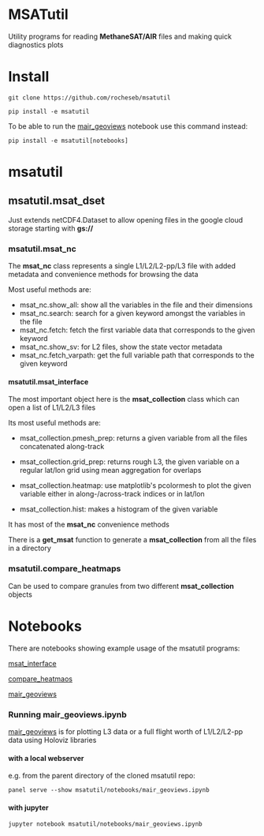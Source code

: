# MSATutil

Utility programs for reading **MethaneSAT/AIR** files and making quick diagnostics plots

# Install

`git clone https://github.com/rocheseb/msatutil`

`pip install -e msatutil`

To be able to run the [mair_geoviews](notebooks/mair_geoviews.ipynb) notebook use this command instead:

`pip install -e msatutil[notebooks]`

# msatutil

## msatutil.msat_dset

Just extends netCDF4.Dataset to allow opening files in the google cloud storage starting with **gs://**

### msatutil.msat_nc

The **msat_nc** class represents a single L1/L2/L2-pp/L3 file with added metadata and convenience methods for browsing the data

Most useful methods are:

* msat_nc.show_all: show all the variables in the file and their dimensions
* msat_nc.search: search for a given keyword amongst the variables in the file
* msat_nc.fetch: fetch the first variable data that corresponds to the given keyword
* msat_nc.show_sv: for L2 files, show the state vector metadata
* msat_nc.fetch_varpath: get the full variable path that corresponds to the given keyword

#### msatutil.msat_interface

The most important object here is the **msat_collection** class which can open a list of L1/L2/L3 files

Its most useful methods are:

* msat_collection.pmesh_prep: returns a given variable from all the files concatenated along-track

* msat_collection.grid_prep: returns rough L3, the given variable on a regular lat/lon grid using mean aggregation for overlaps

* msat_collection.heatmap: use matplotlib's pcolormesh to plot the given variable either in along-/across-track indices or in lat/lon

* msat_collection.hist: makes a histogram of the given variable

It has most of the **msat_nc** convenience methods

There is a **get_msat** function to generate a **msat_collection** from all the files in a directory


### msatutil.compare_heatmaps

Can be used to compare granules from two different **msat_collection** objects

# Notebooks

There are notebooks showing example usage of the msatutil programs:

[msat_interface](notebooks/msat_interface_example.ipynb)

[compare_heatmaos](notebooks/compare_heatmaps_example.ipynb)

[mair_geoviews](notebooks/mair_geoviews.ipynb)

### Running mair_geoviews.ipynb

[mair_geoviews](notebooks/mair_geoviews.ipynb) is for plotting L3 data or a full flight worth of L1/L2/L2-pp data using Holoviz libraries

#### with a local webserver

e.g. from the parent directory of the cloned msatutil repo:

`panel serve --show msatutil/notebooks/mair_geoviews.ipynb`

#### with jupyter

`jupyter notebook msatutil/notebooks/mair_geoviews.ipynb`
